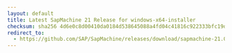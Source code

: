```yaml
---
layout: default
title: Latest SapMachine 21 Release for windows-x64-installer
checksum: sha256 4d6e0c8d00410da0184d538645088a4fd04c41816c922333bfc19d9fb5a28693
redirect_to:
  - https://github.com/SAP/SapMachine/releases/download/sapmachine-21.0.1/sapmachine-jre-21.0.1_windows-x64_bin.msi
---
```

